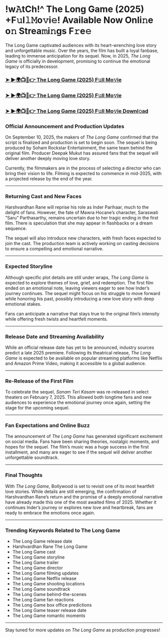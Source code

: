 # !w𝙰tCh!^ The Long Game (2025) +F𝚞l𝚕𝙼o𝚟i𝚎! Available Now Onli𝚗e o𝚗 Strea𝚖i𝚗gs F𝚛e𝚎

The Long Game captivated audiences with its heart-wrenching love story and unforgettable music. Over the years, the film has built a loyal fanbase, leading to immense anticipation for its sequel. Now, in 2025, *The Long Game* is officially in development, promising to continue the emotional legacy of its predecessor.

### [➤ ►🌍📺📱👉   The Long Game (2025) F𝚞ll Mo𝚟ie](https://rb.gy/g1l4yn)

### [➤ ►🌍📺📱👉   The Long Game (2025) F𝚞ll Mo𝚟ie](https://rb.gy/g1l4yn)

### [➤ ►🌍📺📱👉   The Long Game (2025) F𝚞ll Mo𝚟ie Downl𝚘ad](https://rb.gy/g1l4yn)

### **Official Announcement and Production Updates**

On September 10, 2025, the makers of *The Long Game* confirmed that the script is finalized and production is set to begin soon. The sequel is being produced by Soham Rockstar Entertainment, the same team behind the original film. Producer Deepak Mukut has assured fans that the sequel will deliver another deeply moving love story.

Currently, the filmmakers are in the process of selecting a director who can bring their vision to life. Filming is expected to commence in mid-2025, with a projected release by the end of the year.

---

### **Returning Cast and New Faces**

Harshvardhan Rane will reprise his role as Inder Parihaar, much to the delight of fans. However, the fate of Mawra Hocane’s character, Saraswati “Saru” Parthasarthy, remains uncertain due to her tragic ending in the first film. There is speculation that she may appear in flashbacks or a dream sequence.

The sequel will also introduce new characters, with fresh faces expected to join the cast. The production team is actively working on casting decisions to ensure a compelling and emotional narrative.

---

### **Expected Storyline**

Although specific plot details are still under wraps, *The Long Game* is expected to explore themes of love, grief, and redemption. The first film ended on an emotional note, leaving viewers eager to see how Inder’s journey continues. The sequel might focus on his struggle to move forward while honoring his past, possibly introducing a new love story with deep emotional stakes.

Fans can anticipate a narrative that stays true to the original film’s intensity while offering fresh twists and heartfelt moments.

---

### **Release Date and Streaming Availability**

While an official release date has yet to be announced, industry sources predict a late 2025 premiere. Following its theatrical release, *The Long Game* is expected to be available on popular streaming platforms like Netflix and Amazon Prime Video, making it accessible to a global audience.

---

### **Re-Release of the First Film**

To celebrate the sequel, *Sanam Teri Kasam* was re-released in select theaters on February 7, 2025. This allowed both longtime fans and new audiences to experience the emotional journey once again, setting the stage for the upcoming sequel.

---

### **Fan Expectations and Online Buzz**

The announcement of *The Long Game* has generated significant excitement on social media. Fans have been sharing theories, nostalgic moments, and hopes for the sequel. The film’s music was a huge success in the first installment, and many are eager to see if the sequel will deliver another unforgettable soundtrack.

---

### **Final Thoughts**

With *The Long Game*, Bollywood is set to revisit one of its most heartfelt love stories. While details are still emerging, the confirmation of Harshvardhan Rane’s return and the promise of a deeply emotional narrative have already made this one of the most awaited films of 2025. Whether it continues Inder’s journey or explores new love and heartbreak, fans are ready to embrace the emotions once again.

---

### **Trending Keywords Related to The Long Game**

- The Long Game release date  
- Harshvardhan Rane The Long Game  
- The Long Game cast  
- The Long Game storyline  
- The Long Game trailer  
- The Long Game director  
- The Long Game filming updates  
- The Long Game Netflix release  
- The Long Game shooting locations  
- The Long Game soundtrack  
- The Long Game behind-the-scenes  
- The Long Game fan reactions  
- The Long Game box office predictions  
- The Long Game teaser release date  
- The Long Game romantic moments  

---

Stay tuned for more updates on *The Long Game* as production progresses!
